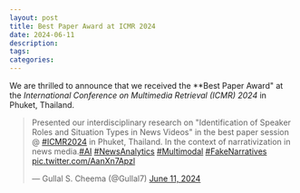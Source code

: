 ```yaml
---
layout: post
title: Best Paper Award at ICMR 2024
date: 2024-06-11
description: 
tags: 
categories:
---
```


We are thrilled to announce that we received the **Best Paper Award" at the *International Conference on Multimedia Retrieval (ICMR) 2024* in Phuket, Thailand. 

<blockquote class="twitter-tweet"><p lang="en" dir="ltr">Presented our interdisciplinary research on &quot;Identification of Speaker Roles and Situation Types in News Videos&quot; in the best paper session @ <a href="https://twitter.com/hashtag/ICMR2024?src=hash&amp;ref_src=twsrc%5Etfw">#ICMR2024</a> in Phuket, Thailand. In the context of narrativization in news media.<a href="https://twitter.com/hashtag/AI?src=hash&amp;ref_src=twsrc%5Etfw">#AI</a> <a href="https://twitter.com/hashtag/NewsAnalytics?src=hash&amp;ref_src=twsrc%5Etfw">#NewsAnalytics</a> <a href="https://twitter.com/hashtag/Multimodal?src=hash&amp;ref_src=twsrc%5Etfw">#Multimodal</a> <a href="https://twitter.com/hashtag/FakeNarratives?src=hash&amp;ref_src=twsrc%5Etfw">#FakeNarratives</a> <a href="https://t.co/AanXn7Apzl">pic.twitter.com/AanXn7Apzl</a></p>&mdash; Gullal S. Cheema (@Gullal7) <a href="https://twitter.com/Gullal7/status/1800480377582322121?ref_src=twsrc%5Etfw">June 11, 2024</a></blockquote> <script async src="https://platform.twitter.com/widgets.js" charset="utf-8"></script> 